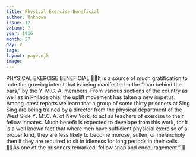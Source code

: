 ```yaml
---
title: Physical Exercise Beneficial
author: Unknown
issue: 12
volume: 7
year: 1916
month: 27
day: V
tags:
layout: page.njk
image:
---
```

PHYSICAL EXERCISE BENEFICIAL It is a source of much gratification to note the growing interst that is being manifested in the “man behind the bars,” by the Y. M.C. A. members. From various sections of the country as well as in Philadelphia, the uplift movement has taken a new impetus. Among latest reports we learn that a group of some thirty prisoners at Sing Sing are being trained by a director from the physical department of the West Side Y. M:.C. A. of New York, to act as teachers of exercise to their fellow inmates. Much benefit is expected to develope from this work, for it is a well known fact that where men have sufficient physicial exercise of a proper kind, they are less likely to become morose, sullen, or melancholy then if they are required to sit in idleness for long periods in their cells. As one of the prisoners remarked, fellow snap and encouragement.” 
